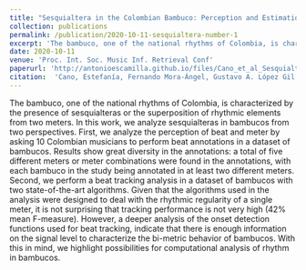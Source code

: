 ```yaml
---
title: "Sesquialtera in the Colombian Bambuco: Perception and Estimation of Beat and Meter"
collection: publications
permalink: /publication/2020-10-11-sesquialtera-number-1
excerpt: 'The bambuco, one of the national rhythms of Colombia, is characterized by the presence of sesquialteras or the superposition of rhythmic elements from two meters. In this work, we analyze sesquialteras in bambucos from two perspectives. First, we analyze the perception of beat and meter by asking 10 Colombian musicians to perform beat annotations in a dataset of bambucos. Results show great diversity in the annotations: a total of five different meters or meter combinations were found in the annotations, with each bambuco in the study being annotated in at least two different meters. Second, we perform a beat tracking analysis in a dataset of bambucos with two state-of-the-art algorithms. Given that the algorithms used in the analysis were designed to deal with the rhythmic regularity of a single meter, it is not surprising that tracking performance is not very high (42% mean F-measure). However, a deeper analysis of the onset detection functions used for beat tracking, indicate that there is enough information on the signal level to characterize the bi-metric behavior of bambucos. With this in mind, we highlight possibilities for computational analysis of rhythm in bambucos.'
date: 2020-10-11
venue: 'Proc. Int. Soc. Music Inf. Retrieval Conf'
paperurl: 'http://antonioescamilla.github.io/files/Cano_et_al_Sesquialtera_ISMIR_2020.pdf'
citation:  'Cano, Estefanía, Fernando Mora-Ángel, Gustavo A. López Gil, José R. Zapata, Antonio Escamilla, Juan F. Alzate, and Moisés Betancur. (2020). &quot;Sesquialtera in the colombian bambuco: Perception and estimation of beat and meter.&quot; <i>in Proc. Int. Soc. Music Inf. Retrieval Conf</i>. pp. 409-415. 2020.'
---
```

The bambuco, one of the national rhythms of Colombia, is characterized by the presence of sesquialteras or the superposition of rhythmic elements from two meters. In this work, we analyze sesquialteras in bambucos from two perspectives. First, we analyze the perception of beat and meter by asking 10 Colombian musicians to perform beat annotations in a dataset of bambucos. Results show great diversity in the annotations: a total of five different meters or meter combinations were found in the annotations, with each bambuco in the study being annotated in at least two different meters. Second, we perform a beat tracking analysis in a dataset of bambucos with two state-of-the-art algorithms. Given that the algorithms used in the analysis were designed to deal with the rhythmic regularity of a single meter, it is not surprising that tracking performance is not very high (42% mean F-measure). However, a deeper analysis of the onset detection functions used for beat tracking, indicate that there is enough information on the signal level to characterize the bi-metric behavior of bambucos. With this in mind, we highlight possibilities for computational analysis of rhythm in bambucos.
